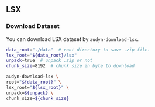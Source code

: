 ## LSX

### Download Dataset

You can download LSX dataset by `audyn-download-lsx`.

```sh
data_root="./data"  # root directory to save .zip file.
lsx_root="${data_root}/lsx"
unpack=true  # unpack .zip or not
chunk_size=8192  # chunk size in byte to download

audyn-download-lsx \
root="${data_root}" \
lsx_root="${lsx_root}" \
unpack=${unpack} \
chunk_size=${chunk_size}
```
